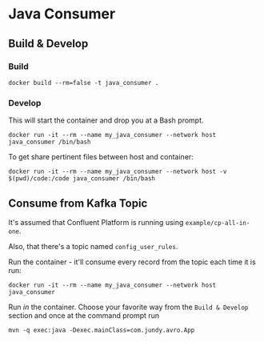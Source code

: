 # Java Consumer 


## Build & Develop
### Build
```
docker build --rm=false -t java_consumer .
```

### Develop
This will start the container and drop you at a Bash prompt.
```
docker run -it --rm --name my_java_consumer --network host java_consumer /bin/bash
```

To get share pertinent files between host and container:

```
docker run -it --rm --name my_java_consumer --network host -v $(pwd)/code:/code java_consumer /bin/bash
```

## Consume from Kafka Topic
It's assumed that Confluent Platform is running using `example/cp-all-in-one`.

Also, that there's a topic named `config_user_rules`.

Run the container - it'll consume every record from the topic each time it is run:

```
docker run -it --rm --name my_java_consumer --network host java_consumer
```

Run *in* the container. Choose your favorite way from the `Build & Develop` section and once at the command prompt run

```
mvn -q exec:java -Dexec.mainClass=com.jundy.avro.App
```